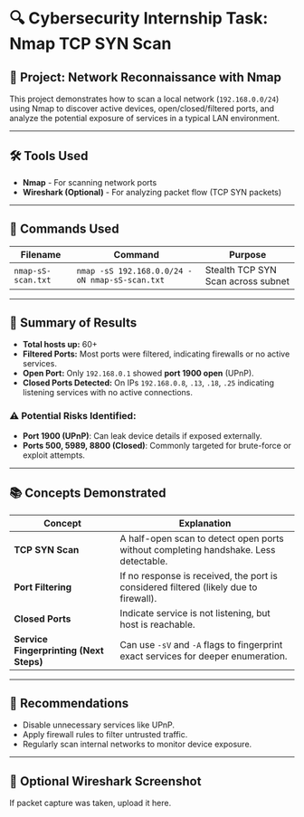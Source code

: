# 🔍 Cybersecurity Internship Task: Nmap TCP SYN Scan

## 📁 Project: Network Reconnaissance with Nmap

This project demonstrates how to scan a local network (`192.168.0.0/24`) using Nmap to discover active devices, open/closed/filtered ports, and analyze the potential exposure of services in a typical LAN environment.

---

## 🛠 Tools Used

- **Nmap** - For scanning network ports
- **Wireshark (Optional)** - For analyzing packet flow (TCP SYN packets)

---

## 📄 Commands Used

| Filename | Command | Purpose |
|----------|---------|---------|
| `nmap-sS-scan.txt` | `nmap -sS 192.168.0.0/24 -oN nmap-sS-scan.txt` | Stealth TCP SYN Scan across subnet |

---

## 🔎 Summary of Results

- **Total hosts up:** 60+
- **Filtered Ports:** Most ports were filtered, indicating firewalls or no active services.
- **Open Port:** Only `192.168.0.1` showed **port 1900 open** (UPnP).
- **Closed Ports Detected:** On IPs `192.168.0.8`, `.13`, `.18`, `.25` indicating listening services with no active connections.

### ⚠️ Potential Risks Identified:
- **Port 1900 (UPnP)**: Can leak device details if exposed externally.
- **Ports 500, 5989, 8800 (Closed)**: Commonly targeted for brute-force or exploit attempts.

---

## 📚 Concepts Demonstrated

| Concept | Explanation |
|--------|-------------|
| **TCP SYN Scan** | A half-open scan to detect open ports without completing handshake. Less detectable. |
| **Port Filtering** | If no response is received, the port is considered filtered (likely due to firewall). |
| **Closed Ports** | Indicate service is not listening, but host is reachable. |
| **Service Fingerprinting (Next Steps)** | Can use `-sV` and `-A` flags to fingerprint exact services for deeper enumeration. |

---

## 🔐 Recommendations

- Disable unnecessary services like UPnP.
- Apply firewall rules to filter untrusted traffic.
- Regularly scan internal networks to monitor device exposure.

---

## 📸 Optional Wireshark Screenshot
If packet capture was taken, upload it here.

